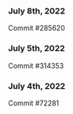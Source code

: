 ### July 8th, 2022

Commit #285620

### July 5th, 2022

Commit #314353


### July 4th, 2022

Commit #72281
